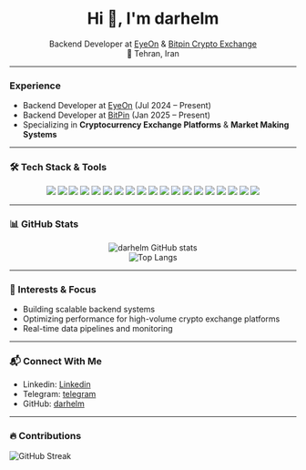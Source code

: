 <h1 align="center">Hi 👋, I'm darhelm</h1>

<p align="center">
  Backend Developer at <a href="https://eyeon.team">EyeOn</a> & <a href="https://bitpin.ir">Bitpin Crypto Exchange</a>  
  <br>
  📍 Tehran, Iran
</p>

---

### Experience
-  Backend Developer at [EyeOn](https://eyeon.team) (Jul 2024 – Present)
-  Backend Developer at [BitPin](https://bitpin.ir) (Jan 2025 – Present)
-  Specializing in **Cryptocurrency Exchange Platforms** & **Market Making Systems**

---

### 🛠 Tech Stack & Tools

<p align="center">
  <img src="https://img.shields.io/badge/Python-3776AB?style=for-the-badge&logo=python&logoColor=white"/>
  <img src="https://img.shields.io/badge/FastAPI-009688?style=for-the-badge&logo=fastapi&logoColor=white"/>
  <img src="https://img.shields.io/badge/NestJS-E0234E?style=for-the-badge&logo=nestjs&logoColor=white"/>
  <img src="https://img.shields.io/badge/AdminJS-222?style=for-the-badge&logo=javascript&logoColor=white"/>
  <img src="https://img.shields.io/badge/Prisma-2D3748?style=for-the-badge&logo=prisma&logoColor=white"/>
  <img src="https://img.shields.io/badge/SQLAlchemy-CA2C92?style=for-the-badge&logo=sqlalchemy&logoColor=white"/>
  <img src="https://img.shields.io/badge/Node.js-43853D?style=for-the-badge&logo=node-dot-js&logoColor=white"/>
  <img src="https://img.shields.io/badge/TypeScript-3178C6?style=for-the-badge&logo=typescript&logoColor=white"/>
  <img src="https://img.shields.io/badge/JavaScript-F7DF1E?style=for-the-badge&logo=javascript&logoColor=black"/>
  <img src="https://img.shields.io/badge/PostgreSQL-4169E1?style=for-the-badge&logo=postgresql&logoColor=white"/>
  <img src="https://img.shields.io/badge/Redis-DC382D?style=for-the-badge&logo=redis&logoColor=white"/>
  <img src="https://img.shields.io/badge/Docker-2496ED?style=for-the-badge&logo=docker&logoColor=white"/>
  <img src="https://img.shields.io/badge/Linux-FCC624?style=for-the-badge&logo=linux&logoColor=black"/>
  <img src="https://img.shields.io/badge/Git-F05032?style=for-the-badge&logo=git&logoColor=white"/>
  <img src="https://img.shields.io/badge/Nginx-009639?style=for-the-badge&logo=nginx&logoColor=white"/>
  <img src="https://img.shields.io/badge/Bash-4EAA25?style=for-the-badge&logo=gnubash&logoColor=white"/>
  <img src="https://img.shields.io/badge/Grafana-F46800?style=for-the-badge&logo=grafana&logoColor=white"/>
  <img src="https://img.shields.io/badge/InfluxDB-22ADF6?style=for-the-badge&logo=influxdb&logoColor=white"/>
  <img src="https://img.shields.io/badge/Loki-000000?style=for-the-badge&logo=loki&logoColor=white"/>
</p>

---

### 📊 GitHub Stats

<p align="center">
  <img src="https://github-readme-stats.vercel.app/api?username=darhelm&show_icons=true&theme=radical" alt="darhelm GitHub stats"/>
  <br>
  <img src="https://github-readme-stats.vercel.app/api/top-langs/?username=darhelm&layout=compact&theme=radical" alt="Top Langs"/>
</p>

---

### 🧠 Interests & Focus
- Building scalable backend systems
- Optimizing performance for high-volume crypto exchange platforms
- Real-time data pipelines and monitoring

---

### 📬 Connect With Me
-  Linkedin: [Linkedin](https://www.linkedin.com/in/mehrad-hadizadeh-50456893/)
-  Telegram: [telegram](https://t.me/amradhelm)
-  GitHub: [darhelm](https://github.com/darhelm)

---

### 🔥 Contributions

![GitHub Streak](https://streak-stats.demolab.com?user=darhelm&theme=radical&hide_border=true)
